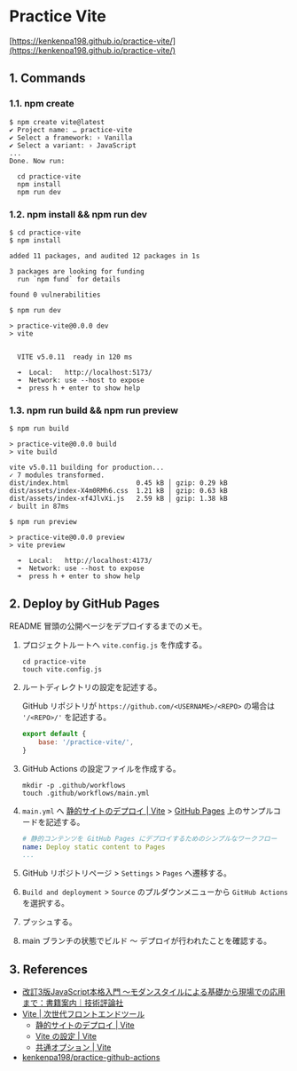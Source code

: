 <!-- omit in toc -->
# Practice Vite

[https://kenkenpa198.github.io/practice-vite/](https://kenkenpa198.github.io/practice-vite/)

## 1. Commands

### 1.1. npm create

```shell
$ npm create vite@latest
✔ Project name: … practice-vite
✔ Select a framework: › Vanilla
✔ Select a variant: › JavaScript
...
Done. Now run:

  cd practice-vite
  npm install
  npm run dev
```

### 1.2. npm install && npm run dev

```shell
$ cd practice-vite
$ npm install

added 11 packages, and audited 12 packages in 1s

3 packages are looking for funding
  run `npm fund` for details

found 0 vulnerabilities

$ npm run dev

> practice-vite@0.0.0 dev
> vite


  VITE v5.0.11  ready in 120 ms

  ➜  Local:   http://localhost:5173/
  ➜  Network: use --host to expose
  ➜  press h + enter to show help
```

### 1.3. npm run build && npm run preview

```shell
$ npm run build

> practice-vite@0.0.0 build
> vite build

vite v5.0.11 building for production...
✓ 7 modules transformed.
dist/index.html                 0.45 kB │ gzip: 0.29 kB
dist/assets/index-X4m0RMh6.css  1.21 kB │ gzip: 0.63 kB
dist/assets/index-xf4JlvXi.js   2.59 kB │ gzip: 1.38 kB
✓ built in 87ms

$ npm run preview

> practice-vite@0.0.0 preview
> vite preview

  ➜  Local:   http://localhost:4173/
  ➜  Network: use --host to expose
  ➜  press h + enter to show help
```

## 2. Deploy by GitHub Pages

README 冒頭の公開ページをデプロイするまでのメモ。

1. プロジェクトルートへ `vite.config.js` を作成する。

    ```shell
    cd practice-vite
    touch vite.config.js
    ```

2. ルートディレクトリの設定を記述する。

    GitHub リポジトリが `https://github.com/<USERNAME>/<REPO>` の場合は `'/<REPO>/'` を記述する。

    ```js
    export default {
        base: '/practice-vite/',
    }
    ```

3. GitHub Actions の設定ファイルを作成する。

    ```shell
    mkdir -p .github/workflows
    touch .github/workflows/main.yml
    ```

4. `main.yml` へ [静的サイトのデプロイ | Vite](https://ja.vitejs.dev/guide/static-deploy.html#github-pages) > [GitHub Pages](https://ja.vitejs.dev/guide/static-deploy.html#github-pages) 上のサンプルコードを記述する。

    ```yml
    # 静的コンテンツを GitHub Pages にデプロイするためのシンプルなワークフロー
    name: Deploy static content to Pages
    ...
    ```

5. GitHub リポジトリページ > `Settings` > `Pages` へ遷移する。
6. `Build and deployment` > `Source` のプルダウンメニューから `GitHub Actions` を選択する。
7. プッシュする。
8. main ブランチの状態でビルド ～ デプロイが行われたことを確認する。

## 3. References

- [改訂3版JavaScript本格入門 ～モダンスタイルによる基礎から現場での応用まで：書籍案内｜技術評論社](https://gihyo.jp/book/2023/978-4-297-13288-0)
- [Vite | 次世代フロントエンドツール](https://ja.vitejs.dev/)
    - [静的サイトのデプロイ | Vite](https://ja.vitejs.dev/guide/static-deploy.html)
    - [Vite の設定 | Vite](https://ja.vitejs.dev/config/)
    - [共通オプション | Vite](https://ja.vitejs.dev/config/shared-options.html)
- [kenkenpa198/practice-github-actions](https://github.com/kenkenpa198/practice-github-actions)
